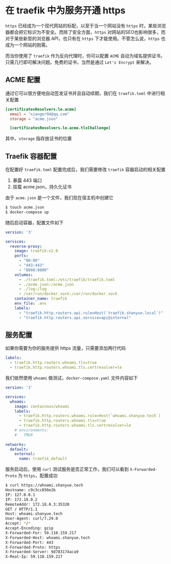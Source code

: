 # 在 traefik 中为服务开通 https

`https` 已经成为一个现代网站的标配，以至于当一个网站没有 `https` 时，某些浏览器都会把它标识为不安全。而除了安全方面，`https` 对网站的SEO也影响很多，而对于某些新型的浏览器 API，也只有在 `https` 下才能使用。不管怎么说，`https` 也成为一个网站的刚需。

而当你使用了 `traefik` 作为反向代理时，你可以配置 `ACME` 自动为域名提供证书，只需几行即可解决问题。免费的证书，当然是通过 `Let's Encrypt` 来解决。

## ACME 配置

通过它可以很方便地自动签发证书并且自动续期，我们在 `traefik.toml` 中进行相关配置

``` toml
[certificatesResolvers.le.acme]
  email = "xianger94@qq.com"
  storage = "acme.json"

  [certificatesResolvers.le.acme.tlsChallenge]
```

其中，`storage` 指存放证书的位置

## Traefik 容器配置

在配置好 `traefik.toml` 配置完成后，我们需要修改 `traefik` 容器启动的相关配置

1. 暴露 443 端口
1. 挂载 acme.json，持久化证书

由于 `acme.json` 是一个文件，我们现在宿主机中创建它

``` bash
$ touch acme.json
$ docker-compose up
```

随后启动容器，配置文件如下

``` yaml
version: '3'

services:
  reverse-proxy:
    image: traefik:v2.0
    ports:
      - "80:80"
      - "443:443"
      - "8080:8080"
    volumes:
      - ./traefik.toml:/etc/traefik/traefik.toml
      - ./acme.json:/acme.json
      - ./log:/log
      - /var/run/docker.sock:/var/run/docker.sock
    container_name: traefik
    env_file: .env
    labels:
      - "traefik.http.routers.api.rule=Host(`traefik.shanyue.local`)"
      - "traefik.http.routers.api.service=api@internal"
```

## 服务配置

如果你需要为你的服务提供 https 流量，只需要添加两行代码

``` yaml
labels:
  - traefik.http.routers.whoami.tls=true
  - traefik.http.routers.whoami.tls.certresolver=le
```

我们依然使用 `whoami` 做测试，`docker-compose.yaml` 文件内容如下

``` yaml
version: '3'

services:
  whoami:
    image: containous/whoami
    labels:
      - traefik.http.routers.whoami.rule=Host(`whoami.shanyue.tech`)
      - traefik.http.routers.whoami.tls=true
      - traefik.http.routers.whoami.tls.certresolver=le
    # environments:
    #   TMUX
    
networks:
  default:
    external:
      name: traefik_default
```

服务启动后，使用 `curl` 测试服务是否正常工作，我们可以看到 `X-Forwarded-Proto` 为 `https`，配置成功

``` bash
$ curl https://whoami.shanyue.tech
Hostname: c9c3cc850e2b
IP: 127.0.0.1
IP: 172.18.0.2
RemoteAddr: 172.18.0.3:35320
GET / HTTP/1.1
Host: whoami.shanyue.tech
User-Agent: curl/7.29.0
Accept: */*
Accept-Encoding: gzip
X-Forwarded-For: 59.110.159.217
X-Forwarded-Host: whoami.shanyue.tech
X-Forwarded-Port: 443
X-Forwarded-Proto: https
X-Forwarded-Server: 9d783174aca9
X-Real-Ip: 59.110.159.217
```
